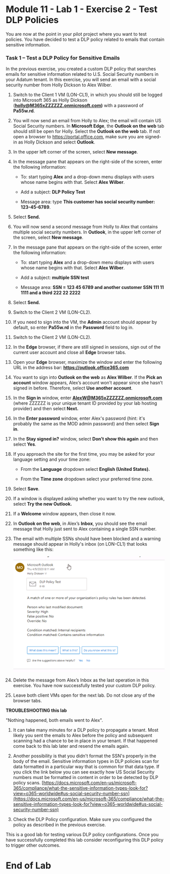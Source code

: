 # Module 11 - Lab 1 - Exercise 2 - Test DLP Policies


You are now at the point in your pilot project where you want to test policies. You have decided to test a DLP policy related to emails that contain sensitive information. 


### Task 1 – Test a DLP Policy for Sensitive Emails

In the previous exercise, you created a custom DLP policy that searches emails for sensitive information related to U.S. Social Security numbers in your Adatum tenant. In this exercise, you will send an email with a social security number from Holly Dickson to Alex Wilber.

1. Switch to the Client 1 VM (LON-CL1), in which you should still be logged into Microsoft 365 as Holly Dickson (**holly@M365xZZZZZZ.onmicrosoft.com)** with a password of **Pa55w.rd**. 

2. You will now send an email from Holly to Alex; the email will contain US Social Security numbers. In **Microsoft Edge**, the **Outlook on the web** tab should still be open for Holly. Select the **Outlook on the web** tab.  If not open a browser to https://portal.office.com, make sure you are signed-in as Holly Dickson and select **Outlook**.

3. In the upper left corner of the screen, select **New message**. 

4. In the message pane that appears on the right-side of the screen, enter the following information:

	- To: start typing **Alex** and a drop-down menu displays with users whose name begins with that. Select **Alex Wilber**.

	- Add a subject: **DLP Policy Test**

	- Message area: type **This customer has social security number: 123-45-6789**.


6. Select **Send.**

7. You will now send a second message from Holly to Alex that contains multiple social security numbers.  In **Outlook**, in the upper left corner of the screen, select **New message**. 

8. In the message pane that appears on the right-side of the screen, enter the following information:

	- To: start typing **Alex** and a drop-down menu displays with users whose name begins with that. Select **Alex Wilber**.

	- Add a subject: **multiple SSN test**

	- Message area: **SSN = 123 45 6789 and another customer SSN 111 11 1111 and a third 222 22 2222**

11. Select **Send.**

12. Switch to the Client 2 VM (LON-CL2). 

13. If you need to sign into the VM, the **Admin** account should appear by default, so enter **Pa55w.rd** in the **Password** field to log in. 

7. Switch to the Client 2 VM (LON-CL2).

8. In the **Edge** browser, if there are still signed in sessions, sign out of the current user account and close all **Edge** browser tabs.

9. Open your **Edge** browser, maximize the window and enter the following URL in the address bar: **https://outlook.office365.com**

10. You want to sign into **Outlook on the web** as **Alex Wilber**. If the **Pick an account** window appears, Alex’s account won’t appear since she hasn’t signed in before. Therefore, select **Use another account**. 

11. In the **Sign in** window, enter **AlexW@M365xZZZZZZ.onmicrosoft.com** (where ZZZZZZ is your unique tenant ID provided by your lab hosting provider) and then select **Next.**

12. In the **Enter password** window, enter Alex's password (hint: it's probably the same as the MOD admin password) and then select **Sign in**.

13. In the **Stay signed in?** window, select **Don’t show this again** and then select **Yes**.

14. If you approach the site for the first time, you may be asked for your language setting and your time zone:

	- From the **Language** dropdown select **English (United States).**

	- From the **Time zone** dropdown select your preferred time zone.

15. Select **Save**.

16. If a window is displayed asking whether you want to try the new outlook, select **Try the new Outlook.**

17. If a **Welcome** window appears, then close it now.

18. In **Outlook on the web**, in Alex’s **Inbox**, you should see the email message that Holly just sent to Alex containing a single SSN number.

15. The email with multiple SSNs should have been blocked and a warning message should appear in Holly's inbox (on LON-CL1) that looks something like this:

     ![Screenshot](../Media/DLP_policy_validation.png)

16. Delete the message from Alex’s Inbox as the last operation in this exercise. You have now successfully tested your custom DLP policy.

17. Leave both client VMs open for the next lab. Do not close any of the browser tabs.

**TROUBLESHOOTING this lab**

"Nothing happened, both emails went to Alex".
  
1. It can take many minutes for a DLP policy to propagate a tenant.  Most likely you sent the emails to Alex before the policy and subsequent scanning had a chance to be in place in your tenant.  If that happened come back to this lab later and resend the emails again.

2. Another possibility is that you didn't format the SSN's properly in the body of the email.  Sensitive information types in DLP policies scan for data formatted in a particular way that is common for that data type.  If you click the link below you can see exactly how US Social Security numbers must be formatted in content in order to be detected by DLP policy scans.
[https://docs.microsoft.com/en-us/microsoft-365/compliance/what-the-sensitive-information-types-look-for?view=o365-worldwide#us-social-security-number-ssn](https://docs.microsoft.com/en-us/microsoft-365/compliance/what-the-sensitive-information-types-look-for?view=o365-worldwide#us-social-security-number-ssn)

3. Check the DLP Policy configuration. Make sure you configured the policy as described in the previous exercise.

This is a good lab for testing various DLP policy configurations. Once you have successfully completed this lab consider reconfiguring this DLP policy to trigger other outcomes.


# End of Lab
